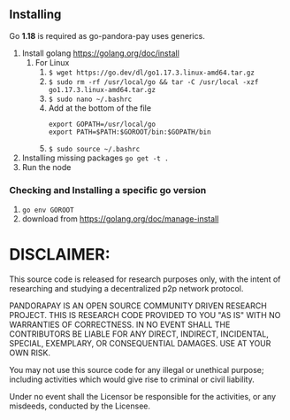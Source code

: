 ## Installing

Go **1.18** is required as go-pandora-pay uses generics.


1. Install golang https://golang.org/doc/install
   1. For Linux
      1. `$ wget https://go.dev/dl/go1.17.3.linux-amd64.tar.gz`
      2. `$ sudo rm -rf /usr/local/go && tar -C /usr/local -xzf go1.17.3.linux-amd64.tar.gz`
      3. `$ sudo nano ~/.bashrc`
      4. Add at the bottom of the file
         ```
         export GOPATH=/usr/local/go
         export PATH=$PATH:$GOROOT/bin:$GOPATH/bin
         ```
      5. `$ sudo source ~/.bashrc` 
2. Installing missing packages `go get -t .`
3. Run the node

### Checking and Installing a specific go version
1. `go env GOROOT`
2. download from https://golang.org/doc/manage-install

# DISCLAIMER:
This source code is released for research purposes only, with the intent of researching and studying a decentralized p2p network protocol.

PANDORAPAY IS AN OPEN SOURCE COMMUNITY DRIVEN RESEARCH PROJECT. THIS IS RESEARCH CODE PROVIDED TO YOU "AS IS" WITH NO WARRANTIES OF CORRECTNESS. IN NO EVENT SHALL THE CONTRIBUTORS BE LIABLE FOR ANY DIRECT, INDIRECT, INCIDENTAL, SPECIAL, EXEMPLARY, OR CONSEQUENTIAL DAMAGES. USE AT YOUR OWN RISK.

You may not use this source code for any illegal or unethical purpose; including activities which would give rise to criminal or civil liability.

Under no event shall the Licensor be responsible for the activities, or any misdeeds, conducted by the Licensee.